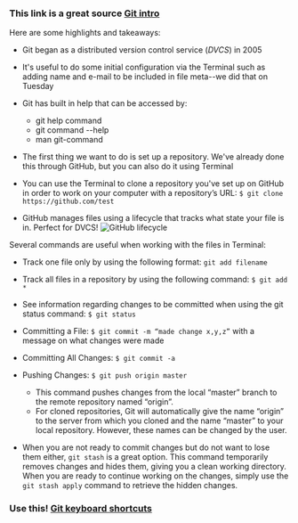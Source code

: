 ### This link is a great source [Git intro](https://www.udemy.com/blog/git-tutorial-a-comprehensive-guide/#3)
Here are some highlights and takeaways:
* Git began as a distributed version control service (*DVCS*) in 2005
* It's useful to do some initial configuration via the Terminal such as adding name and e-mail to be included in file meta--we did that on Tuesday
* Git has built in help that can be accessed by:
    - git help command
    - git command --help
    - man git-command
   
 * The first thing we want to do is set up a repository.  We've already done this through GitHub, but you can also do it using Terminal
 
 * You can use the Terminal to clone a repository you've set up on GitHub in order to work on your computer with a repository’s URL: `$ git clone https://github.com/test`
 
 * GitHub manages files using a lifecycle that tracks what state your file is in.  Perfect for DVCS!
 ![GitHub lifecycle](https://user-images.githubusercontent.com/61428656/75408991-3f7dc080-58cc-11ea-9ca9-bc06a25c1c08.png)
 
 Several commands are useful when working with the files in Terminal:
* Track one file only by using the following format: `git add filename`
* Track all files in a repository by using the following command: `$ git add *`
* See information regarding changes to be committed when using the git status command: `$ git status`
* Committing a File: `$ git commit -m “made change x,y,z”` with a message on what changes were made
* Committing All Changes: `$ git commit -a`
* Pushing Changes: `$ git push origin master`
    - This command pushes changes from the local “master” branch to the remote repository named “origin”.
    - For cloned repositories, Git will automatically give the name “origin” to the server from which you cloned and the name “master” to your local repository. However, these names can be changed by the user.
    
* When you are not ready to commit changes but do not want to lose them either, `git stash` is a great option. This command temporarily removes changes and hides them, giving you a clean working directory. When you are ready to continue working on the changes, simply use the `git stash apply` command to retrieve the hidden changes. 
 
### Use this! [Git keyboard shortcuts](https://help.github.com/en/github/getting-started-with-github/keyboard-shortcuts)
